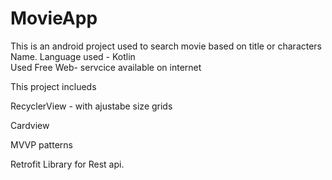 # MovieApp
This is an android project used to search movie based on title or characters Name.
Language used - Kotlin                                                                                                                      
Used Free Web- servcice available on internet																							

This project inclueds			

RecyclerView - with ajustabe size grids				

Cardview

MVVP patterns 	

Retrofit Library for Rest api.


